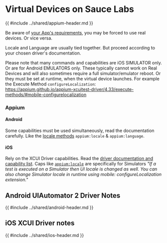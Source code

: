 # Virtual Devices on Sauce Labs
{{ #include ../shared/appium-header.md }}

Be aware of [your App's requirements](../intro/locale-and-language.md#app-requirements), you may be forced to use real devices. Or vice versa.

Locale and Language are usually tied together. But proceed according to your chosen driver's documentation.

Please note that many commands and capabilities are iOS SIMULATOR only. Or are for Android EMULATORS only. These typically cannot work on Real Devices and will also sometimes require a full simulator/emulator reboot. Or they must be set at runtime, when the virtual device launches.  For example the Execute Method `configureLocalization`: <https://appium.github.io/appium-xcuitest-driver/4.33/execute-methods/#mobile-configurelocalization>


### Appium
#### Android
Some capabilities must be used simultaneously, read the documentation carefully. Like the [locale methods](https://github.com/appium/appium-uiautomator2-driver#app-localization) `appium:locale` & `appium:language`. 
#### iOS
Rely on the XCUI Driver capabilities. Read the [driver documentation and capability list](#ios-xcui-driver-notes).
Caps like [`appium:locale`](https://appium.github.io/appium-xcuitest-driver/4.16/capabilities/) are specifically for Simulators _"If a test is executed on a Simulator then UI locale is changed as well. You can also change Simulator locale in runtime using mobile: configureLocalization extension."_  


## Android UIAutomator 2 Driver Notes
{{ #include ../shared/android-header.md }}


## iOS XCUI Driver notes
{{ #include ../shared/ios-header.md }}